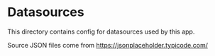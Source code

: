 # Datasources

This directory contains config for datasources used by this app.

Source JSON files come from https://jsonplaceholder.typicode.com/
